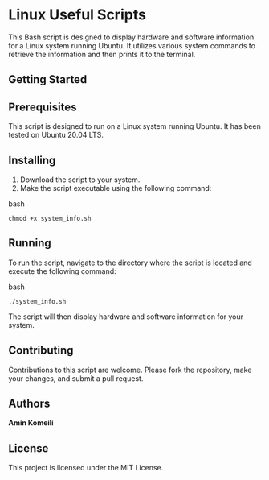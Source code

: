 # Linux Useful Scripts

This Bash script is designed to display hardware and software information for a Linux system running Ubuntu. It utilizes various system commands to retrieve the information and then prints it to the terminal.
## Getting Started

## Prerequisites

This script is designed to run on a Linux system running Ubuntu. It has been tested on Ubuntu 20.04 LTS.
## Installing

1. Download the script to your system.
2. Make the script executable using the following command:

bash

`chmod +x system_info.sh`

## Running

To run the script, navigate to the directory where the script is located and execute the following command:

bash

`./system_info.sh`

The script will then display hardware and software information for your system.
## Contributing

Contributions to this script are welcome. Please fork the repository, make your changes, and submit a pull request.
## Authors

   **Amin Komeili**

## License

This project is licensed under the MIT License.
